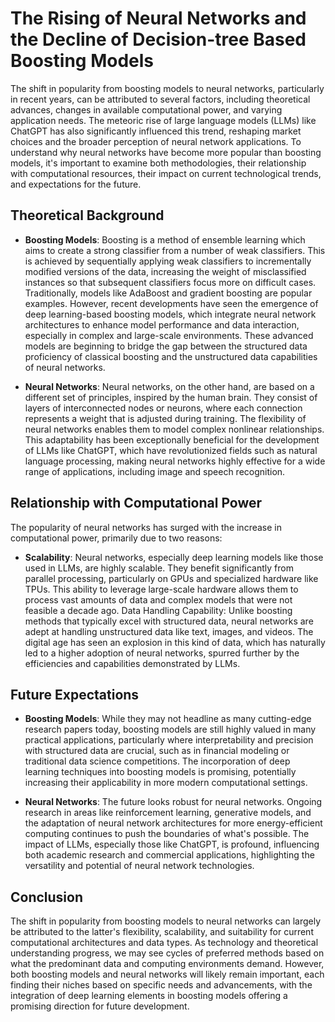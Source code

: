 # The Rising of Neural Networks and the Decline of Decision-tree Based Boosting Models

The shift in popularity from boosting models to neural networks, particularly in recent years, can be attributed to several factors, including theoretical advances, changes in available computational power, and varying application needs. The meteoric rise of large language models (LLMs) like ChatGPT has also significantly influenced this trend, reshaping market choices and the broader perception of neural network applications. To understand why neural networks have become more popular than boosting models, it's important to examine both methodologies, their relationship with computational resources, their impact on current technological trends, and expectations for the future.

## Theoretical Background

* **Boosting Models**: Boosting is a method of ensemble learning which aims to create a strong classifier from a number of weak classifiers. This is achieved by sequentially applying weak classifiers to incrementally modified versions of the data, increasing the weight of misclassified instances so that subsequent classifiers focus more on difficult cases. Traditionally, models like AdaBoost and gradient boosting are popular examples. However, recent developments have seen the emergence of deep learning-based boosting models, which integrate neural network architectures to enhance model performance and data interaction, especially in complex and large-scale environments. These advanced models are beginning to bridge the gap between the structured data proficiency of classical boosting and the unstructured data capabilities of neural networks.

* **Neural Networks**: Neural networks, on the other hand, are based on a different set of principles, inspired by the human brain. They consist of layers of interconnected nodes or neurons, where each connection represents a weight that is adjusted during training. The flexibility of neural networks enables them to model complex nonlinear relationships. This adaptability has been exceptionally beneficial for the development of LLMs like ChatGPT, which have revolutionized fields such as natural language processing, making neural networks highly effective for a wide range of applications, including image and speech recognition.

## Relationship with Computational Power

The popularity of neural networks has surged with the increase in computational power, primarily due to two reasons:

* **Scalability**: Neural networks, especially deep learning models like those used in LLMs, are highly scalable. They benefit significantly from parallel processing, particularly on GPUs and specialized hardware like TPUs. This ability to leverage large-scale hardware allows them to process vast amounts of data and complex models that were not feasible a decade ago.
Data Handling Capability: Unlike boosting methods that typically excel with structured data, neural networks are adept at handling unstructured data like text, images, and videos. The digital age has seen an explosion in this kind of data, which has naturally led to a higher adoption of neural networks, spurred further by the efficiencies and capabilities demonstrated by LLMs.

## Future Expectations

* **Boosting Models**: While they may not headline as many cutting-edge research papers today, boosting models are still highly valued in many practical applications, particularly where interpretability and precision with structured data are crucial, such as in financial modeling or traditional data science competitions. The incorporation of deep learning techniques into boosting models is promising, potentially increasing their applicability in more modern computational settings.

* **Neural Networks**: The future looks robust for neural networks. Ongoing research in areas like reinforcement learning, generative models, and the adaptation of neural network architectures for more energy-efficient computing continues to push the boundaries of what's possible. The impact of LLMs, especially those like ChatGPT, is profound, influencing both academic research and commercial applications, highlighting the versatility and potential of neural network technologies.

## Conclusion

The shift in popularity from boosting models to neural networks can largely be attributed to the latter's flexibility, scalability, and suitability for current computational architectures and data types. As technology and theoretical understanding progress, we may see cycles of preferred methods based on what the predominant data and computing environments demand. However, both boosting models and neural networks will likely remain important, each finding their niches based on specific needs and advancements, with the integration of deep learning elements in boosting models offering a promising direction for future development.
